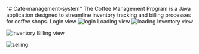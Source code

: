 "# Cafe-management-system" 
The Coffee Management Program is a Java application designed to streamline inventory tracking and billing processes for coffee shops.
Login view
![login](https://github.com/ivponicka/Cafe-management-system/assets/56002673/132fc345-d219-413a-bd20-83f09ed0834e)
Loading view
![loading](https://github.com/ivponicka/Cafe-management-system/assets/56002673/f70422e4-622d-4730-bf3b-3b114fc4af17)
Inventory view

![inventory](https://github.com/ivponicka/Cafe-management-system/assets/56002673/9d7b2679-d16d-4a53-9dc5-157796bc2c4a)
Billing view

![selling](https://github.com/ivponicka/Cafe-management-system/assets/56002673/4822c58c-0e15-464c-bb41-19e03b1128b1)
